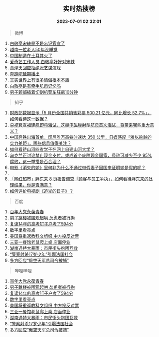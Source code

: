 <div align="center"><h2>实时热搜榜</h2><h4>2023-07-01 02:32:01</h4></div>

> 微博  

1. [白敬亭宋轶是不是忘记官宣了](https://s.weibo.com/weibo?q=%23%E7%99%BD%E6%95%AC%E4%BA%AD%E5%AE%8B%E8%BD%B6%E6%98%AF%E4%B8%8D%E6%98%AF%E5%BF%98%E8%AE%B0%E5%AE%98%E5%AE%A3%E4%BA%86%23&t=31&band_rank=1&Refer=top)<br />
2. [越南一位老人50年没睡觉](https://s.weibo.com/weibo?q=%E8%B6%8A%E5%8D%97%E4%B8%80%E4%BD%8D%E8%80%81%E4%BA%BA50%E5%B9%B4%E6%B2%A1%E7%9D%A1%E8%A7%89&t=31&band_rank=2&Refer=top)<br />
3. [中国制造在土耳其火了](https://s.weibo.com/weibo?q=%23%E4%B8%AD%E5%9B%BD%E5%88%B6%E9%80%A0%E5%9C%A8%E5%9C%9F%E8%80%B3%E5%85%B6%E7%81%AB%E4%BA%86%23&t=31&band_rank=3&Refer=top)<br />
4. [爱奇艺工作人员 白敬亭好好对宋轶](https://s.weibo.com/weibo?q=%E7%88%B1%E5%A5%87%E8%89%BA%E5%B7%A5%E4%BD%9C%E4%BA%BA%E5%91%98%20%E7%99%BD%E6%95%AC%E4%BA%AD%E5%A5%BD%E5%A5%BD%E5%AF%B9%E5%AE%8B%E8%BD%B6&t=31&band_rank=4&Refer=top)<br />
5. [章泽天回应拒绝张艺谋演戏](https://s.weibo.com/weibo?q=%23%E7%AB%A0%E6%B3%BD%E5%A4%A9%E5%9B%9E%E5%BA%94%E6%8B%92%E7%BB%9D%E5%BC%A0%E8%89%BA%E8%B0%8B%E6%BC%94%E6%88%8F%23&t=31&band_rank=5&Refer=top)<br />
6. [奔跑吧延期播出](https://s.weibo.com/weibo?q=%23%E5%A5%94%E8%B7%91%E5%90%A7%E5%BB%B6%E6%9C%9F%E6%92%AD%E5%87%BA%23&t=31&band_rank=6&Refer=top)<br />
7. [其实世界上有很多情侣根本不熟](https://s.weibo.com/weibo?q=%E5%85%B6%E5%AE%9E%E4%B8%96%E7%95%8C%E4%B8%8A%E6%9C%89%E5%BE%88%E5%A4%9A%E6%83%85%E4%BE%A3%E6%A0%B9%E6%9C%AC%E4%B8%8D%E7%86%9F&t=31&band_rank=7&Refer=top)<br />
8. [白敬亭是有牵手肌肉记忆吗](https://s.weibo.com/weibo?q=%23%E7%99%BD%E6%95%AC%E4%BA%AD%E6%98%AF%E6%9C%89%E7%89%B5%E6%89%8B%E8%82%8C%E8%82%89%E8%AE%B0%E5%BF%86%E5%90%97%23&t=31&band_rank=8&Refer=top)<br />
9. [男子颈部插着切割机警车狂飙10分钟](https://s.weibo.com/weibo?q=%23%E7%94%B7%E5%AD%90%E9%A2%88%E9%83%A8%E6%8F%92%E7%9D%80%E5%88%87%E5%89%B2%E6%9C%BA%E8%AD%A6%E8%BD%A6%E7%8B%82%E9%A3%9910%E5%88%86%E9%92%9F%23&t=31&band_rank=9&Refer=top)<br />

> 知乎  

1. [财政部数据显示「5 月份全国共销售彩票 500.21 亿元，同比增长 52.7%」，如何看待这一数据？](https://www.zhihu.com/question/609601825)<br />
2. [央视官宣福建舰即将海试，这艘电磁弹射型航母首次海试，将带来哪些重大意义？](https://www.zhihu.com/question/609607306)<br />
3. [中国高铁出海首单，印尼雅万高铁时速达 350 公里，日媒感叹「难以逾越的实力差距」，哪些信息值得关注？](https://www.zhihu.com/question/609596590)<br />
4. [如何看待山河四省学子在网上自建山河大学？](https://www.zhihu.com/question/609297089)<br />
5. [乌克兰正讨论禁止现金支付，或成首个废除现金国家，号称可减少至少 95% 腐败，这一举措是否合理？](https://www.zhihu.com/question/609605756)<br />
6. [电影《消失的她》里何非为什么不通过带假妻子回国来证明她是假的呢？](https://www.zhihu.com/question/608063314)<br />
7. []()<br />
8. [「网红超市」胖东来 8 页报告调查「顾客与员工争执」，如何看待胖东来的处理结果，你是否满意？](https://www.zhihu.com/question/609604339)<br />
9. [如何评价电视剧《追光的日子》？](https://www.zhihu.com/question/608753108)<br />

> 百度  

1. [百年大党永葆青春](https://www.baidu.com/s?wd=%E7%99%BE%E5%B9%B4%E5%A4%A7%E5%85%9A%E6%B0%B8%E8%91%86%E9%9D%92%E6%98%A5&sa=fyb_news&rsv_dl=fyb_news)<br />
2. [男子跳楼被围观起哄 怂恿者被行拘](https://www.baidu.com/s?wd=%E7%94%B7%E5%AD%90%E8%B7%B3%E6%A5%BC%E8%A2%AB%E5%9B%B4%E8%A7%82%E8%B5%B7%E5%93%84+%E6%80%82%E6%81%BF%E8%80%85%E8%A2%AB%E8%A1%8C%E6%8B%98&sa=fyb_news&rsv_dl=fyb_news)<br />
3. [复读14年的高考钉子户考了594分](https://www.baidu.com/s?wd=%E5%A4%8D%E8%AF%BB14%E5%B9%B4%E7%9A%84%E9%AB%98%E8%80%83%E9%92%89%E5%AD%90%E6%88%B7%E8%80%83%E4%BA%86594%E5%88%86&sa=fyb_news&rsv_dl=fyb_news)<br />
4. [数字里看亮点](https://www.baidu.com/s?wd=%E6%95%B0%E5%AD%97%E9%87%8C%E7%9C%8B%E4%BA%AE%E7%82%B9&sa=fyb_news&rsv_dl=fyb_news)<br />
5. [美国将重返教科文组织 中方投反对票](https://www.baidu.com/s?wd=%E7%BE%8E%E5%9B%BD%E5%B0%86%E9%87%8D%E8%BF%94%E6%95%99%E7%A7%91%E6%96%87%E7%BB%84%E7%BB%87+%E4%B8%AD%E6%96%B9%E6%8A%95%E5%8F%8D%E5%AF%B9%E7%A5%A8&sa=fyb_news&rsv_dl=fyb_news)<br />
6. [三亚一餐馆老鼠爬上桌 店面停业](https://www.baidu.com/s?wd=%E4%B8%89%E4%BA%9A%E4%B8%80%E9%A4%90%E9%A6%86%E8%80%81%E9%BC%A0%E7%88%AC%E4%B8%8A%E6%A1%8C+%E5%BA%97%E9%9D%A2%E5%81%9C%E4%B8%9A&sa=fyb_news&rsv_dl=fyb_news)<br />
7. [湖南遇特大暴雨：市民街头抱团互救](https://www.baidu.com/s?wd=%E6%B9%96%E5%8D%97%E9%81%87%E7%89%B9%E5%A4%A7%E6%9A%B4%E9%9B%A8%EF%BC%9A%E5%B8%82%E6%B0%91%E8%A1%97%E5%A4%B4%E6%8A%B1%E5%9B%A2%E4%BA%92%E6%95%91&sa=fyb_news&rsv_dl=fyb_news)<br />
8. [“警察射杀17岁少年”引爆法国社会](https://www.baidu.com/s?wd=%E2%80%9C%E8%AD%A6%E5%AF%9F%E5%B0%84%E6%9D%8017%E5%B2%81%E5%B0%91%E5%B9%B4%E2%80%9D%E5%BC%95%E7%88%86%E6%B3%95%E5%9B%BD%E7%A4%BE%E4%BC%9A&sa=fyb_news&rsv_dl=fyb_news)<br />
9. [多方回应“俄空天军总司令被捕”](https://www.baidu.com/s?wd=%E5%A4%9A%E6%96%B9%E5%9B%9E%E5%BA%94%E2%80%9C%E4%BF%84%E7%A9%BA%E5%A4%A9%E5%86%9B%E6%80%BB%E5%8F%B8%E4%BB%A4%E8%A2%AB%E6%8D%95%E2%80%9D&sa=fyb_news&rsv_dl=fyb_news)<br />

> 哔哩哔哩  

1. [百年大党永葆青春](https://www.baidu.com/s?wd=%E7%99%BE%E5%B9%B4%E5%A4%A7%E5%85%9A%E6%B0%B8%E8%91%86%E9%9D%92%E6%98%A5&sa=fyb_news&rsv_dl=fyb_news)<br />
2. [男子跳楼被围观起哄 怂恿者被行拘](https://www.baidu.com/s?wd=%E7%94%B7%E5%AD%90%E8%B7%B3%E6%A5%BC%E8%A2%AB%E5%9B%B4%E8%A7%82%E8%B5%B7%E5%93%84+%E6%80%82%E6%81%BF%E8%80%85%E8%A2%AB%E8%A1%8C%E6%8B%98&sa=fyb_news&rsv_dl=fyb_news)<br />
3. [复读14年的高考钉子户考了594分](https://www.baidu.com/s?wd=%E5%A4%8D%E8%AF%BB14%E5%B9%B4%E7%9A%84%E9%AB%98%E8%80%83%E9%92%89%E5%AD%90%E6%88%B7%E8%80%83%E4%BA%86594%E5%88%86&sa=fyb_news&rsv_dl=fyb_news)<br />
4. [数字里看亮点](https://www.baidu.com/s?wd=%E6%95%B0%E5%AD%97%E9%87%8C%E7%9C%8B%E4%BA%AE%E7%82%B9&sa=fyb_news&rsv_dl=fyb_news)<br />
5. [美国将重返教科文组织 中方投反对票](https://www.baidu.com/s?wd=%E7%BE%8E%E5%9B%BD%E5%B0%86%E9%87%8D%E8%BF%94%E6%95%99%E7%A7%91%E6%96%87%E7%BB%84%E7%BB%87+%E4%B8%AD%E6%96%B9%E6%8A%95%E5%8F%8D%E5%AF%B9%E7%A5%A8&sa=fyb_news&rsv_dl=fyb_news)<br />
6. [三亚一餐馆老鼠爬上桌 店面停业](https://www.baidu.com/s?wd=%E4%B8%89%E4%BA%9A%E4%B8%80%E9%A4%90%E9%A6%86%E8%80%81%E9%BC%A0%E7%88%AC%E4%B8%8A%E6%A1%8C+%E5%BA%97%E9%9D%A2%E5%81%9C%E4%B8%9A&sa=fyb_news&rsv_dl=fyb_news)<br />
7. [湖南遇特大暴雨：市民街头抱团互救](https://www.baidu.com/s?wd=%E6%B9%96%E5%8D%97%E9%81%87%E7%89%B9%E5%A4%A7%E6%9A%B4%E9%9B%A8%EF%BC%9A%E5%B8%82%E6%B0%91%E8%A1%97%E5%A4%B4%E6%8A%B1%E5%9B%A2%E4%BA%92%E6%95%91&sa=fyb_news&rsv_dl=fyb_news)<br />
8. [“警察射杀17岁少年”引爆法国社会](https://www.baidu.com/s?wd=%E2%80%9C%E8%AD%A6%E5%AF%9F%E5%B0%84%E6%9D%8017%E5%B2%81%E5%B0%91%E5%B9%B4%E2%80%9D%E5%BC%95%E7%88%86%E6%B3%95%E5%9B%BD%E7%A4%BE%E4%BC%9A&sa=fyb_news&rsv_dl=fyb_news)<br />
9. [多方回应“俄空天军总司令被捕”](https://www.baidu.com/s?wd=%E5%A4%9A%E6%96%B9%E5%9B%9E%E5%BA%94%E2%80%9C%E4%BF%84%E7%A9%BA%E5%A4%A9%E5%86%9B%E6%80%BB%E5%8F%B8%E4%BB%A4%E8%A2%AB%E6%8D%95%E2%80%9D&sa=fyb_news&rsv_dl=fyb_news)<br />
